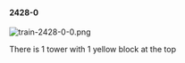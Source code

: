 #### 2428-0
![train-2428-0-0.png](https://github.com/lil-lab/nlvr/raw/master/nlvr/train/images/68/train-2428-0-0.png "train-2428-0-0.png")

There is 1 tower with 1 yellow block at the top